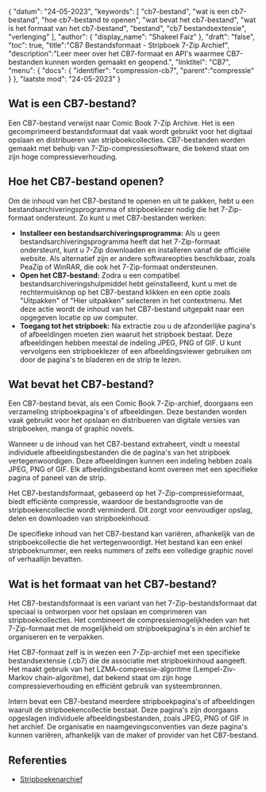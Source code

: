 {
"datum": "24-05-2023",
  "keywords": [
"cb7-bestand",
"wat is een cb7-bestand",
"hoe cb7-bestand te openen",
"wat bevat het cb7-bestand",
"wat is het formaat van het cb7-bestand",
"bestand",
"cb7 bestandsextensie",
"verlenging"
],
  "author": {
"display_name": "Shakeel Faiz"
},
"draft": "false",
"toc": true,
"title":"CB7 Bestandsformaat - Stripboek 7-Zip Archief",
  "description":"Leer meer over het CB7-formaat en API's waarmee CB7-bestanden kunnen worden gemaakt en geopend.",
"linktitel": "CB7",
  "menu": {
    "docs": {
      "identifier": "compression-cb7",
"parent":"compressie"
}
},
"laatste mod": "24-05-2023"
}

## Wat is een CB7-bestand?

Een CB7-bestand verwijst naar Comic Book 7-Zip Archive. Het is een gecomprimeerd bestandsformaat dat vaak wordt gebruikt voor het digitaal opslaan en distribueren van stripboekcollecties. CB7-bestanden worden gemaakt met behulp van 7-Zip-compressiesoftware, die bekend staat om zijn hoge compressieverhouding.

## Hoe het CB7-bestand openen?

Om de inhoud van het CB7-bestand te openen en uit te pakken, hebt u een bestandsarchiveringsprogramma of stripboeklezer nodig die het 7-Zip-formaat ondersteunt. Zo kunt u met CB7-bestanden werken:

- **Installeer een bestandsarchiveringsprogramma:** Als u geen bestandsarchiveringsprogramma heeft dat het 7-Zip-formaat ondersteunt, kunt u 7-Zip downloaden en installeren vanaf de officiële website. Als alternatief zijn er andere softwareopties beschikbaar, zoals PeaZip of WinRAR, die ook het 7-Zip-formaat ondersteunen.
- **Open het CB7-bestand:** Zodra u een compatibel bestandsarchiveringshulpmiddel hebt geïnstalleerd, kunt u met de rechtermuisknop op het CB7-bestand klikken en een optie zoals "Uitpakken" of "Hier uitpakken" selecteren in het contextmenu. Met deze actie wordt de inhoud van het CB7-bestand uitgepakt naar een opgegeven locatie op uw computer.
- **Toegang tot het stripboek:** Na extractie zou u de afzonderlijke pagina's of afbeeldingen moeten zien waaruit het stripboek bestaat. Deze afbeeldingen hebben meestal de indeling JPEG, PNG of GIF. U kunt vervolgens een stripboeklezer of een afbeeldingsviewer gebruiken om door de pagina's te bladeren en de strip te lezen.

## Wat bevat het CB7-bestand?

Een CB7-bestand bevat, als een Comic Book 7-Zip-archief, doorgaans een verzameling stripboekpagina's of afbeeldingen. Deze bestanden worden vaak gebruikt voor het opslaan en distribueren van digitale versies van stripboeken, manga of graphic novels.

Wanneer u de inhoud van het CB7-bestand extraheert, vindt u meestal individuele afbeeldingsbestanden die de pagina's van het stripboek vertegenwoordigen. Deze afbeeldingen kunnen een indeling hebben zoals JPEG, PNG of GIF. Elk afbeeldingsbestand komt overeen met een specifieke pagina of paneel van de strip.

Het CB7-bestandsformaat, gebaseerd op het 7-Zip-compressieformaat, biedt efficiënte compressie, waardoor de bestandsgrootte van de stripboekencollectie wordt verminderd. Dit zorgt voor eenvoudiger opslag, delen en downloaden van stripboekinhoud.

De specifieke inhoud van het CB7-bestand kan variëren, afhankelijk van de stripboekcollectie die het vertegenwoordigt. Het bestand kan een enkel stripboeknummer, een reeks nummers of zelfs een volledige graphic novel of verhaallijn bevatten.

## Wat is het formaat van het CB7-bestand?

Het CB7-bestandsformaat is een variant van het 7-Zip-bestandsformaat dat speciaal is ontworpen voor het opslaan en comprimeren van stripboekcollecties. Het combineert de compressiemogelijkheden van het 7-Zip-formaat met de mogelijkheid om stripboekpagina's in één archief te organiseren en te verpakken.

Het CB7-formaat zelf is in wezen een 7-Zip-archief met een specifieke bestandsextensie (.cb7) die de associatie met stripboekinhoud aangeeft. Het maakt gebruik van het LZMA-compressie-algoritme (Lempel-Ziv-Markov chain-algoritme), dat bekend staat om zijn hoge compressieverhouding en efficiënt gebruik van systeembronnen.

Intern bevat een CB7-bestand meerdere stripboekpagina's of afbeeldingen waaruit de stripboekencollectie bestaat. Deze pagina's zijn doorgaans opgeslagen individuele afbeeldingsbestanden, zoals JPEG, PNG of GIF in het archief. De organisatie en naamgevingsconventies van deze pagina's kunnen variëren, afhankelijk van de maker of provider van het CB7-bestand.

## Referenties
* [Stripboekenarchief](https://en.wikipedia.org/wiki/Comic_book_archive)

